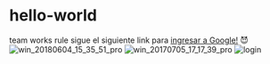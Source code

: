 # hello-world
team works rule 
sigue el siguiente link para [ingresar a Google!](https://google.com.mx) :smiling_imp:
![win_20180604_15_35_51_pro](https://user-images.githubusercontent.com/40834435/42891118-3625cc80-8a74-11e8-89c4-a4386bba592e.jpg)
![win_20170705_17_17_39_pro](https://user-images.githubusercontent.com/40834435/42892908-94fa2d42-8a78-11e8-8f7f-e23154d721ae.jpg)
![login](https://user-images.githubusercontent.com/40834435/42892147-b638bc28-8a76-11e8-98d9-ea1249a5d128.jpg)
